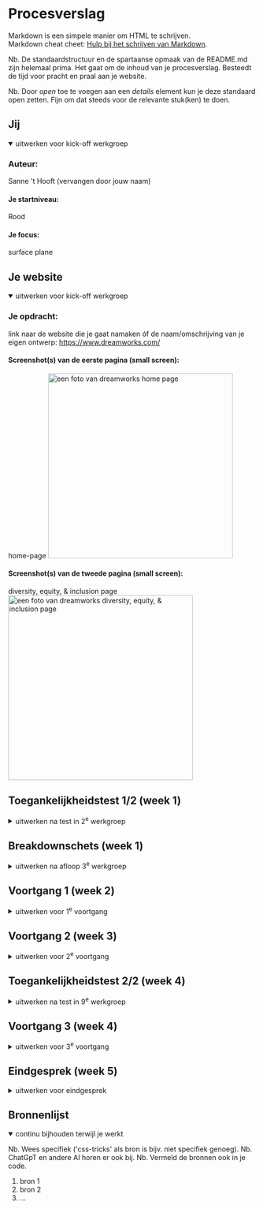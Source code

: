 # Procesverslag
Markdown is een simpele manier om HTML te schrijven.  
Markdown cheat cheet: [Hulp bij het schrijven van Markdown](https://github.com/adam-p/markdown-here/wiki/Markdown-Cheatsheet).

Nb. De standaardstructuur en de spartaanse opmaak van de README.md zijn helemaal prima. Het gaat om de inhoud van je procesverslag. Besteedt de tijd voor pracht en praal aan je website.

Nb. Door *open* toe te voegen aan een *details* element kun je deze standaard open zetten. Fijn om dat steeds voor de relevante stuk(ken) te doen.





## Jij

<details open>
  <summary>uitwerken voor kick-off werkgroep</summary>

  ### Auteur:
  Sanne 't Hooft (vervangen door jouw naam)

  #### Je startniveau:
  Rood

  #### Je focus:
  surface plane
 
</details>





## Je website

<details open>
  <summary>uitwerken voor kick-off werkgroep</summary>

  ### Je opdracht:
  link naar de website die je gaat namaken óf de naam/omschrijving van je eigen ontwerp:
  https://www.dreamworks.com/
  #### Screenshot(s) van de eerste pagina (small screen): 
  home-page 
  <img src="readme-images/dreamworks-home-img.png" width="375px" alt="een foto van dreamworks home page">

  #### Screenshot(s) van de tweede pagina (small screen):
  diversity, equity, & inclusion page
  <img src="readme-images//dreamworks-about.png" width="375px" alt="een foto van dreamworks diversity, equity, & inclusion page">
 
</details>



## Toegankelijkheidstest 1/2 (week 1)

<details>
  <summary>uitwerken na test in 2<sup>e</sup> werkgroep</summary>

  ### Bevindingen
  Lijst met je bevindingen die in de test naar voren kwamen:

  - Er worden meerdere h1's per pagina gebruikt
  - De tekst van foto's met tekst kan je niet terugvinden in de alt
  - Links zijn soms lastig om te zien, voornamelijk de h2's
  - Op mobiel formaat is er geen focus status voor de navigatie
  - Er is geen dark modus
  - Als je tekst naar 200% zet op mobiel formaat is het amper leesbaar
  - Achtergrond video's kunnen niet gepauzeerd worden
  - Op groot formaat houden niet alle animaties zich aan de reduced motion media query
  - Het contrast van tekst op afbeeldingen is soms niet goed

</details>



## Breakdownschets (week 1)

<details>
  <summary>uitwerken na afloop 3<sup>e</sup> werkgroep</summary>

  ### de hele pagina: 
  <img src="readme-images/breakdown_fed.png" width="375px" alt="breakdown van de hele pagina">

  ### dynamisch deel (bijv menu): 
  <img src="readme-images/dummy-plaatje.jpg" width="375px" alt="breakdown van een dynamisch deel">

  ### wellicht nog een dynamisch deel (bijv filter): 
  <img src="readme-images/dummy-plaatje.jpg" width="375px" alt="breakdown van nog een dynamisch deel">

</details>





## Voortgang 1 (week 2)

<details>
  <summary>uitwerken voor 1<sup>e</sup> voortgang</summary>

  ### Stand van zaken
  hier dit ging goed & dit was lastig (neem ook screenshots op van delen van je website en code)
  - ik vond het lastig om semantische code te typen, omdat er veel verschillende tags zijn en de elementen van dreamwork
    hebben niet altijd een duidelijk doel, waardoor het lastig is om een tag omheen te zetten.

  -Ik heb veel foutmeldingen in mijn stuk code voor de svg's.
  <img src="readme-images/foutmeldingen.png" width="375px" alt="foutmeldingen van de code">

  ### Agenda voor meeting
  samen met je groepje opstellen

  Ziggy: Info over svg foutmeldingen
  Ruben: Meer info over responsive design
  Elisa: Persoonlijke check over html
  Leon:  Info over hoe gedetaileerd surface plane
  Jake: -
  


  ### Verslag van meeting
  hier na afloop snel de uitkomsten van de meeting vastleggen

  Ik heb helaas geen antwoord kunnen krijgen op mijn vraag, wel was alles voor de rest goed.

</details>





## Voortgang 2 (week 3)

<details>
  <summary>uitwerken voor 2<sup>e</sup> voortgang</summary>

  ### Stand van zaken
  hier dit ging goed & dit was lastig (neem ook screenshots op van delen van je website en code)
  - Ik vond het lastig om een goed passende background te geven aan mijn containers in "about dreamworks". Ook lukte het niet helemaal met de flexbox omdat de heading
  wel in de container moest maar de p niet. En tot slot was het lastig om de container een donkere kleur te geven omdat er al een background img in zat, dus hiervoor heb 
  ik een online bron gebruikt.

  <img src="./images/Schermafbeelding 2023-12-01 131507.png" width="375px" alt="eindrusultaat background img">
  <img src="./images/Schermopname (394).png" width="375px" alt="code background img">
  <img src="./images/Schermopname (395).png" width="375px" alt="code background img">
  
  

  ### Agenda voor meeting
  samen met je groepje opstellen

  Ziggy: Info over svg foutmeldingen + oneindig scrollen in een overflow
  Ruben: foto als ul achtergrond + foto carrousel
  Leon:  Schalen van elementen + image overflowen
  Elisa: -
  Jake: -

  ### Verslag van meeting
  hier na afloop snel de uitkomsten van de meeting vastleggen

  - punt 1
  - punt 2
  - nog een punt
- ...

</details>





## Toegankelijkheidstest 2/2 (week 4)

<details>
  <summary>uitwerken na test in 9<sup>e</sup> werkgroep</summary>

  ### Bevindingen
  Lijst met je bevindingen die in de test naar voren kwamen (geef ook aan wat er verbeterd is):

</details>





## Voortgang 3 (week 4)

<details>
  <summary>uitwerken voor 3<sup>e</sup> voortgang</summary>

  ### Stand van zaken
  hier dit ging goed & dit was lastig (neem ook screenshots op van delen van je website en code)


  ### Agenda voor meeting
  samen met je groepje opstellen

  | student 1      | student 2          | student 3    | student 4        |
  | ---            | ---                | ---          | ---              |
  | dit bespreken  | en dit             | en ik dit    | en dan ik dat    |
  | en dat ook nog | dit als er tijd is | nog een punt | dit wil ik zeker |
  | ...            | ...                | ...          | ...              |


  ### Verslag van meeting
  hier na afloop snel de uitkomsten van de meeting vastleggen

  - punt 1
  - punt 2
  - nog een punt
  - ...

</details>





## Eindgesprek (week 5)

<details>
  <summary>uitwerken voor eindgesprek</summary>

  ### Je uitkomst - karakteristiek screenshots:
  <img src="readme-images/dummy-plaatje.jpg" width="375px" alt="uitomst opdracht 1">


  ### Dit ging goed/Heb ik geleerd: 
  Korte omschrijving met plaatjes

  <img src="readme-images/dummy-plaatje.jpg" width="375px" alt="top">


  ### Dit was lastig/Is niet gelukt:
  Korte omschrijving met plaatjes

  <img src="readme-images/dummy-plaatje.jpg" width="375px" alt="bummer">
</details>





## Bronnenlijst

<details open>
  <summary>continu bijhouden terwijl je werkt</summary>

  Nb. Wees specifiek ('css-tricks' als bron is bijv. niet specifiek genoeg). 
  Nb. ChatGpT en andere AI horen er ook bij.
  Nb. Vermeld de bronnen ook in je code.

  1. bron 1
  2. bron 2
  3. ...

</details>